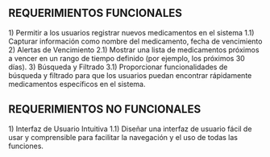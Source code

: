 <h2>REQUERIMIENTOS FUNCIONALES</h2>
1) Permitir a los usuarios registrar nuevos medicamentos en el sistema
1.1) Capturar información como nombre del medicamento, fecha de vencimiento
2) Alertas de Vencimiento
2.1) Mostrar una lista de medicamentos próximos a vencer en un rango de tiempo definido (por ejemplo, los próximos 30 días).
3) Búsqueda y Filtrado
3.1) Proporcionar funcionalidades de búsqueda y filtrado para que los usuarios puedan encontrar rápidamente medicamentos específicos en el sistema.


<h2>REQUERIMIENTOS NO FUNCIONALES</h2>
1) Interfaz de Usuario Intuitiva
1.1) Diseñar una interfaz de usuario fácil de usar y comprensible para facilitar la navegación y el uso de todas las funciones.


